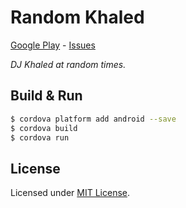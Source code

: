 # Random Khaled
[Google Play] - [Issues]

_DJ Khaled at random times._

[Google Play]: https://play.google.com/store/apps/details?id=com.metaist.randomkhaled
[Issues]: https://github.com/30Apps30Days/07-randomkhaled/issues

## Build & Run
```bash
$ cordova platform add android --save
$ cordova build
$ cordova run
```

## License
Licensed under [MIT License].

[MIT License]: http://opensource.org/licenses/MIT
